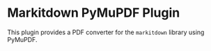 # Markitdown PyMuPDF Plugin

This plugin provides a PDF converter for the `markitdown` library using PyMuPDF.
